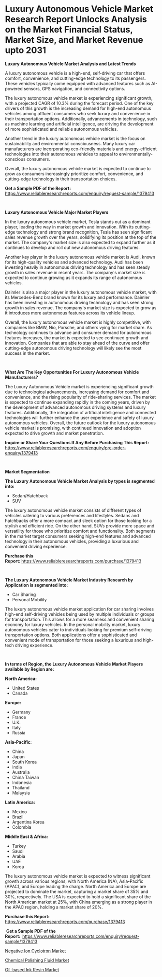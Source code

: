<p><h1>Luxury Autonomous Vehicle Market Research Report Unlocks Analysis on the Market Financial Status, Market Size, and Market Revenue upto 2031</h1></p><p><strong>Luxury Autonomous Vehicle Market Analysis and Latest Trends</strong></p>
<p><p>A luxury autonomous vehicle is a high-end, self-driving car that offers comfort, convenience, and cutting-edge technology to its passengers. These vehicles typically come equipped with advanced features such as AI-powered sensors, GPS navigation, and connectivity options.</p><p>The luxury autonomous vehicle market is experiencing significant growth, with a projected CAGR of 10.3% during the forecast period. One of the key drivers of this growth is the increasing demand for high-end autonomous vehicles among affluent consumers who seek luxury and convenience in their transportation options. Additionally, advancements in technology, such as machine learning and artificial intelligence, are driving the development of more sophisticated and reliable autonomous vehicles.</p><p>Another trend in the luxury autonomous vehicle market is the focus on sustainability and environmental consciousness. Many luxury car manufacturers are incorporating eco-friendly materials and energy-efficient technologies into their autonomous vehicles to appeal to environmentally-conscious consumers.</p><p>Overall, the luxury autonomous vehicle market is expected to continue to grow as consumers increasingly prioritize comfort, convenience, and cutting-edge technology in their transportation choices.</p></p>
<p><strong>Get a Sample PDF of the Report:&nbsp;</strong> <a href="https://www.reliableresearchreports.com/enquiry/request-sample/1379413">https://www.reliableresearchreports.com/enquiry/request-sample/1379413</a></p>
<p>&nbsp;</p>
<p><strong>Luxury Autonomous Vehicle Major Market Players</strong></p>
<p><p>In the luxury autonomous vehicle market, Tesla stands out as a dominant player, leading the way in market growth and innovation. With its cutting-edge technology and strong brand recognition, Tesla has seen significant sales revenue growth over the years, solidifying its position at the top of the market. The company's market size is also expected to expand further as it continues to develop and roll out new autonomous driving features.</p><p>Another key player in the luxury autonomous vehicle market is Audi, known for its high-quality vehicles and advanced technology. Audi has been investing heavily in autonomous driving technology and has seen steady growth in sales revenue in recent years. The company's market size is expected to continue growing as it expands its range of autonomous vehicles.</p><p>Daimler is also a major player in the luxury autonomous vehicle market, with its Mercedes-Benz brand known for its luxury and performance. Daimler has been investing in autonomous driving technology and has seen strong growth in sales revenue. The company's market size is expected to grow as it introduces more autonomous features across its vehicle lineup.</p><p>Overall, the luxury autonomous vehicle market is highly competitive, with companies like BMW, Nio, Porsche, and others vying for market share. As technology continues to advance and consumer demand for autonomous features increases, the market is expected to see continued growth and innovation. Companies that are able to stay ahead of the curve and offer cutting-edge autonomous driving technology will likely see the most success in the market.</p></p>
<p>&nbsp;</p>
<p><strong>What Are The Key Opportunities For Luxury Autonomous Vehicle Manufacturers?</strong></p>
<p><p>The Luxury Autonomous Vehicle market is experiencing significant growth due to technological advancements, increasing demand for comfort and convenience, and the rising popularity of ride-sharing services. The market is expected to continue expanding rapidly in the coming years, driven by the development of advanced autonomous driving systems and luxury features. Additionally, the integration of artificial intelligence and connected technologies will further enhance the user experience and safety of luxury autonomous vehicles. Overall, the future outlook for the luxury autonomous vehicle market is promising, with continued innovation and adoption expected to drive growth and market penetration.</p></p>
<p><strong>Inquire or Share Your Questions If Any Before Purchasing This Report:</strong> <a href="https://www.reliableresearchreports.com/enquiry/pre-order-enquiry/1379413">https://www.reliableresearchreports.com/enquiry/pre-order-enquiry/1379413</a></p>
<p>&nbsp;</p>
<p><strong>Market Segmentation</strong></p>
<p><strong>The Luxury Autonomous Vehicle Market Analysis by types is segmented into:</strong></p>
<p><ul><li>Sedan/Hatchback</li><li>SUV</li></ul></p>
<p><p>The luxury autonomous vehicle market consists of different types of vehicles catering to various preferences and lifestyles. Sedans and hatchbacks offer a more compact and sleek option for those looking for a stylish and efficient ride. On the other hand, SUVs provide more space and versatility for those who prioritize comfort and functionality. Both segments in the market target consumers seeking high-end features and advanced technology in their autonomous vehicles, providing a luxurious and convenient driving experience.</p></p>
<p><strong>Purchase this Report:&nbsp;</strong><a href="https://www.reliableresearchreports.com/purchase/1379413">https://www.reliableresearchreports.com/purchase/1379413</a></p>
<p>&nbsp;</p>
<p><strong>The Luxury Autonomous Vehicle Market Industry Research by Application is segmented into:</strong></p>
<p><ul><li>Car Sharing</li><li>Personal Mobility</li></ul></p>
<p><p>The luxury autonomous vehicle market application for car sharing involves high-end self-driving vehicles being used by multiple individuals or groups for transportation. This allows for a more seamless and convenient sharing economy for luxury vehicles. In the personal mobility market, luxury autonomous vehicles cater to individuals looking for premium self-driving transportation options. Both applications offer a sophisticated and convenient mode of transportation for those seeking a luxurious and high-tech driving experience.</p></p>
<p>&nbsp;</p>
<p><strong>In terms of Region, the Luxury Autonomous Vehicle Market Players available by Region are:</strong></p>
<p>
    <p> <strong> North America: </strong>
        <ul>
            <li>United States</li>
            <li>Canada</li>
        </ul>
        </p> 
    <p> <strong> Europe: </strong>
        <ul>
            <li>Germany</li>
            <li>France</li>
            <li>U.K.</li>
            <li>Italy</li>
            <li>Russia</li>
        </ul>
        </p> 
    <p> <strong> Asia-Pacific: </strong>
        <ul>
            <li>China</li>
            <li>Japan</li>
            <li>South Korea</li>
            <li>India</li>
            <li>Australia</li>
            <li>China Taiwan</li>
            <li>Indonesia</li>
            <li>Thailand</li>
            <li>Malaysia</li>
        </ul>
        </p> 
    <p> <strong> Latin America: </strong>
        <ul>
            <li>Mexico</li>
            <li>Brazil</li>
            <li>Argentina Korea</li>
            <li>Colombia</li>
        </ul>
        </p> 
    <p> <strong> Middle East & Africa: </strong>
        <ul>
            <li>Turkey</li>
            <li>Saudi</li>
            <li>Arabia</li>
            <li>UAE</li>
            <li>Korea</li>
        </ul>
    </p>
    </p>
<p><p>The luxury autonomous vehicle market is expected to witness significant growth across various regions, with North America (NA), Asia-Pacific (APAC), and Europe leading the charge. North America and Europe are projected to dominate the market, capturing a market share of 35% and 30%, respectively. The USA is expected to hold a significant share of the North American market at 25%, with China emerging as a strong player in the APAC region, holding a market share of 20%.</p></p>
<p><strong>Purchase this Report: </strong><a href="https://www.reliableresearchreports.com/purchase/1379413">https://www.reliableresearchreports.com/purchase/1379413</a></p>
<p>&nbsp;<strong>Get a Sample PDF of the Report:&nbsp;&nbsp;</strong><a href="https://www.reliableresearchreports.com/enquiry/request-sample/1379413">https://www.reliableresearchreports.com/enquiry/request-sample/1379413</a></p>
<p><strong></strong></p>
<p><p><a href="https://view.publitas.com/reportprime-1/negative-ion-cyclotron-market-a-comprehensive-report-of-its-market-share-growth-trends-2023-2030/">Negative Ion Cyclotron Market</a></p><p><a href="https://view.publitas.com/reportprime-1/chemical-polishing-fluid-market-size-global-industry-overview-market-segmentation-and-forecast-2023-to-2030/">Chemical Polishing Fluid Market</a></p><p><a href="https://view.publitas.com/reportprime-1/oil-based-ink-resin-market-research-report-provides-thorough-industry-overview-which-offers-an-in-depth-analysis-of-product-trends-and-new-market-divisions/">Oil-based Ink Resin Market</a></p></p>
